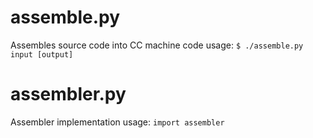 # assemble.py
Assembles source code into CC machine code
usage: ```$ ./assemble.py input [output]```

# assembler.py
Assembler implementation
usage: ```import assembler```